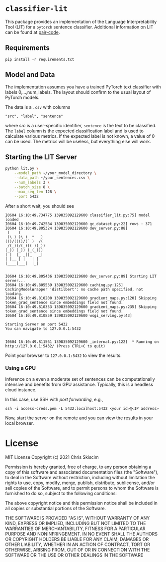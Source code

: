 # `classifier-lit`
This package provides an implementation of the Language Interpretability Tool (LIT) for
a `pytorch` sentence classifier.  Additional information on LIT can be 
found at [pair-code](https://pair-code.github.io/lit/).

## Requirements
```
pip install -r requirements.txt
```

## Model and Data
The implementation assumes you have a trained PyTorch text classifier with labels 0,...,num_labels. 
The layout should confirm to the usual layout of PyTorch models.

The data is a `.csv` with columns
```
"src", "label", "sentence"
```
where *src* is a user-specific identifier, `sentence` is the text to be classified. The `label` column
is the expected classification label and is used to calculate various metrics. If the expected label is not
known, a value of 0 can be used. The metrics will be useless, but everything else will work.

## Starting the LIT Server

```bash
python lit.py \
    --model_path ~/your_model_directory \
    --data_path ~/your_sentences.csv \
    --num_labels 3 \
    --batch_size 8 \
    --max_seq_len 128 \
    --port 5432
```
After a short wait, you should see
```
I0604 16:10:49.734775 139835092129600 classifier_lit.py:75] model loaded
I0604 16:10:49.742584 139835092129600 gc_dataset.py:22] rows : 371
I0604 16:10:49.805324 139835092129600 dev_server.py:88]
 (    (
 )\ ) )\ )  *   )
(()/((()/(` )  /(
 /(_))/(_))( )(_))
(_)) (_)) (_(_())
| |  |_ _||_   _|
| |__ | |   | |
|____|___|  |_|


I0604 16:10:49.805436 139835092129600 dev_server.py:89] Starting LIT server...
I0604 16:10:49.805539 139835092129600 caching.py:125] CachingModelWrapper 'distilbert': no cache path specified, not loading.
I0604 16:10:49.810200 139835092129600 gradient_maps.py:120] Skipping token_grad_sentence since embeddings field not found.
I0604 16:10:49.810353 139835092129600 gradient_maps.py:235] Skipping token_grad_sentence since embeddings field not found.
I0604 16:10:49.810859 139835092129600 wsgi_serving.py:43]

Starting Server on port 5432
You can navigate to 127.0.0.1:5432


I0604 16:10:49.811561 139835092129600 _internal.py:122]  * Running on http://127.0.0.1:5432/ (Press CTRL+C to quit)
``` 
Point your browser to `127.0.0.1:5432` to view the results.


### Using a GPU
Inference on a even a moderate set of sentences can be computationally intensive and benefits from
GPU assistance. Typically, this is a headless cloud instance. 

In this case, use SSH with _port forwarding_, e.g.,
```
ssh -i access-creds.pem -L 5432:localhost:5432 <your id>@<IP address>
```
Now, start the server on the remote and you can view the results in your local browser.

# License
MIT License Copyright (c)  2021 Chris Skiscim

Permission is hereby granted, free of charge, to any person obtaining a copy
of this software and associated documentation files (the "Software"), to deal
in the Software without restriction, including without limitation the rights
to use, copy, modify, merge, publish, distribute, sublicense, and/or sell
copies of the Software, and to permit persons to whom the Software is
furnished to do so, subject to the following conditions:

The above copyright notice and this permission notice shall be included in all
copies or substantial portions of the Software.

THE SOFTWARE IS PROVIDED "AS IS", WITHOUT WARRANTY OF ANY KIND, EXPRESS OR
IMPLIED, INCLUDING BUT NOT LIMITED TO THE WARRANTIES OF MERCHANTABILITY,
FITNESS FOR A PARTICULAR PURPOSE AND NONINFRINGEMENT. IN NO EVENT SHALL THE
AUTHORS OR COPYRIGHT HOLDERS BE LIABLE FOR ANY CLAIM, DAMAGES OR OTHER
LIABILITY, WHETHER IN AN ACTION OF CONTRACT, TORT OR OTHERWISE, ARISING FROM,
OUT OF OR IN CONNECTION WITH THE SOFTWARE OR THE USE OR OTHER DEALINGS IN THE
SOFTWARE